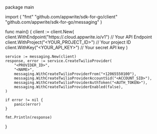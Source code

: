 package main

import (
    "fmt"
    "github.com/appwrite/sdk-for-go/client"
    "github.com/appwrite/sdk-for-go/messaging"
)

func main() {
    client := client.New(
        client.WithEndpoint("https://<REGION>.cloud.appwrite.io/v1") // Your API Endpoint
        client.WithProject("<YOUR_PROJECT_ID>") // Your project ID
        client.WithKey("<YOUR_API_KEY>") // Your secret API key
    )

    service := messaging.New(client)
    response, error := service.CreateTwilioProvider(
        "<PROVIDER_ID>",
        "<NAME>",
        messaging.WithCreateTwilioProviderFrom("+12065550100"),
        messaging.WithCreateTwilioProviderAccountSid("<ACCOUNT_SID>"),
        messaging.WithCreateTwilioProviderAuthToken("<AUTH_TOKEN>"),
        messaging.WithCreateTwilioProviderEnabled(false),
    )

    if error != nil {
        panic(error)
    }

    fmt.Println(response)
}
